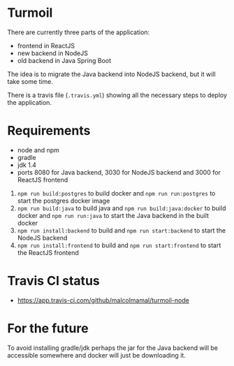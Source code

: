 # Turmoil

There are currently three parts of the application:

+ frontend in ReactJS
+ new backend in NodeJS
+ old backend in Java Spring Boot

The idea is to migrate the Java backend into NodeJS backend, but it will take some time.

There is a travis file (`.travis.yml`) showing all the necessary steps to deploy the application.

# Requirements
+ node and npm 
+ gradle
+ jdk 1.4
+ ports 8080 for Java backend, 3030 for NodeJS backend and 3000 for ReactJS frontend 

1. `npm run build:postgres` to build docker and `npm run run:postgres` to start the postgres docker image
2. `npm run build:java` to build java and `npm run build:java:docker` to build docker and `npm run run:java` to start the Java backend in the built docker
3. `npm run install:backend` to build and `npm run start:backend` to start the NodeJS backend
4. `npm run install:frontend` to build and `npm run start:frontend` to start the ReactJS frontend
 
# Travis CI status
+ https://app.travis-ci.com/github/malcolmamal/turmoil-node

# For the future
To avoid installing gradle/jdk perhaps the jar for the Java backend will be accessible somewhere and docker will just be downloading it.